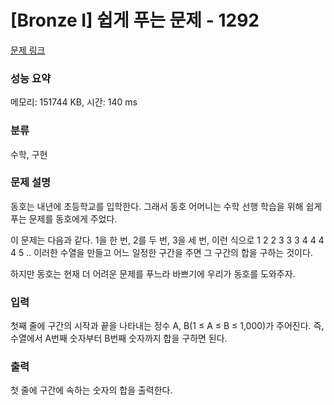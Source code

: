 # [Bronze I] 쉽게 푸는 문제 - 1292 

[문제 링크](https://www.acmicpc.net/problem/1292) 

### 성능 요약

메모리: 151744 KB, 시간: 140 ms

### 분류

수학, 구현

### 문제 설명

<p>동호는 내년에 초등학교를 입학한다. 그래서 동호 어머니는 수학 선행 학습을 위해 쉽게 푸는 문제를 동호에게 주었다.</p>

<p>이 문제는 다음과 같다. 1을 한 번, 2를 두 번, 3을 세 번, 이런 식으로 1 2 2 3 3 3 4 4 4 4 5 .. 이러한 수열을 만들고 어느 일정한 구간을 주면 그 구간의 합을 구하는 것이다.</p>

<p>하지만 동호는 현재 더 어려운 문제를 푸느라 바쁘기에 우리가 동호를 도와주자.</p>

### 입력 

 <p>첫째 줄에 구간의 시작과 끝을 나타내는 정수 A, B(1 ≤ A ≤ B ≤ 1,000)가 주어진다. 즉, 수열에서 A번째 숫자부터 B번째 숫자까지 합을 구하면 된다.</p>

### 출력 

 <p>첫 줄에 구간에 속하는 숫자의 합을 출력한다.</p>

